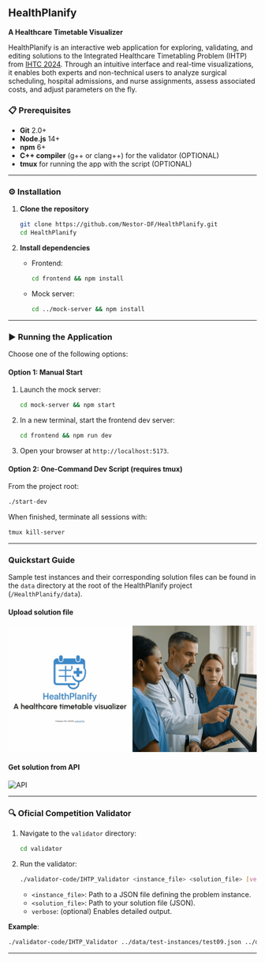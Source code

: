 ## HealthPlanify

**A Healthcare Timetable Visualizer**

HealthPlanify is an interactive web application for exploring, validating, and editing solutions to the Integrated Healthcare Timetabling Problem (IHTP) from [IHTC 2024](https://ihtc2024.github.io/). Through an intuitive interface and real-time visualizations, it enables both experts and non-technical users to analyze surgical scheduling, hospital admissions, and nurse assignments, assess associated costs, and adjust parameters on the fly.

### 📋 Prerequisites

- **Git** 2.0+
- **Node.js** 14+
- **npm** 6+
- **C++ compiler** (g++ or clang++) for the validator (OPTIONAL)
- **tmux** for running the app with the script (OPTIONAL)

---

### ⚙️ Installation

1. **Clone the repository**

   ```bash
   git clone https://github.com/Nestor-DF/HealthPlanify.git
   cd HealthPlanify
   ```

2. **Install dependencies**

   - Frontend:

     ```bash
     cd frontend && npm install
     ```

   - Mock server:

     ```bash
     cd ../mock-server && npm install
     ```

---

### ▶️ Running the Application

Choose one of the following options:

#### Option 1: Manual Start

1. Launch the mock server:

   ```bash
   cd mock-server && npm start
   ```

2. In a new terminal, start the frontend dev server:

   ```bash
   cd frontend && npm run dev
   ```

3. Open your browser at `http://localhost:5173`.

#### Option 2: One-Command Dev Script (requires tmux)

From the project root:

```bash
./start-dev
```

When finished, terminate all sessions with:

```bash
tmux kill-server
```

---

### Quickstart Guide

Sample test instances and their corresponding solution files can be found in the `data` directory at the root of the HealthPlanify project (`/HealthPlanify/data`).

#### Upload solution file

![file](assets/tutorial1.gif)

#### Get solution from API

![API](assets/tutorial2.gif)

---

### 🔍 Oficial Competition Validator

1. Navigate to the `validator` directory:

   ```bash
   cd validator
   ```

2. Run the validator:

   ```bash
   ./validator-code/IHTP_Validator <instance_file> <solution_file> [verbose]
   ```

   - `<instance_file>`: Path to a JSON file defining the problem instance.
   - `<solution_file>`: Path to your solution file (JSON).
   - `verbose`: (optional) Enables detailed output.

**Example**:

```bash
./validator-code/IHTP_Validator ../data/test-instances/test09.json ../data/test-solutions/sol_test09.json verbose
```

---
